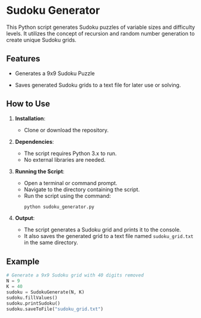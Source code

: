 # Sudoku Generator

This Python script generates Sudoku puzzles of variable sizes and difficulty levels. It utilizes the concept of recursion and random number generation to create unique Sudoku grids.

## Features

- Generates a 9x9 Sudoku Puzzle
<!-- - Allows customization of difficulty levels by specifying the number of digits to remove. -->
- Saves generated Sudoku grids to a text file for later use or solving.

## How to Use

1. **Installation**:
    - Clone or download the repository.

2. **Dependencies**:
    - The script requires Python 3.x to run.
    - No external libraries are needed.

3. **Running the Script**:
    - Open a terminal or command prompt.
    - Navigate to the directory containing the script.
    - Run the script using the command:
        ```bash
        python sudoku_generator.py
        ```

4. **Output**:
    - The script generates a Sudoku grid and prints it to the console.
    - It also saves the generated grid to a text file named `sudoku_grid.txt` in the same directory.

## Example

```python
# Generate a 9x9 Sudoku grid with 40 digits removed
N = 9
K = 40
sudoku = SudokuGenerate(N, K)
sudoku.fillValues()
sudoku.printSudoku()
sudoku.saveToFile("sudoku_grid.txt")
```
